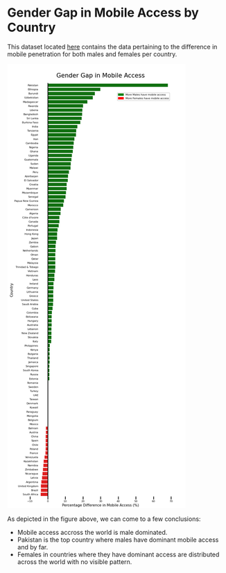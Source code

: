 # Gender Gap in Mobile Access by Country

This dataset located <a href="https://data.world/makeovermonday/2020w44">here</a> contains the data pertaining to the difference in mobile penetration for both males and females per country. 

<img src="/Gender_Gap_Mobile_Access.png"/>

As depicted in the figure above, we can come to a few conclusions:
- Mobile access accross the world is male dominated.
- Pakistan is the top country where males have dominant mobile access and by far.
- Females in countries where they have dominant access are distributed across the world with no visible pattern. 

